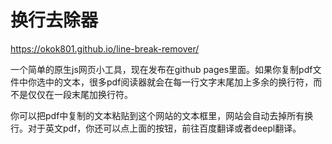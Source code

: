 # 换行去除器
https://okok801.github.io/line-break-remover/

一个简单的原生js网页小工具，现在发布在github pages里面。如果你复制pdf文件中你选中的文本，很多pdf阅读器就会在每一行文字末尾加上多余的换行符，而不是仅仅在一段末尾加换行符。

你可以把pdf中复制的文本粘贴到这个网站的文本框里，网站会自动去掉所有换行。对于英文pdf，你还可以点上面的按钮，前往百度翻译或者deepl翻译。
